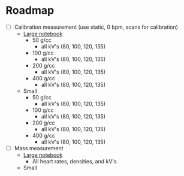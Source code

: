# Roadmap

- [ ] Calibration measurement (use static, 0 bpm, scans for calibration)
  *  [Large notebook](https://github.com/Dale-Black/project-phantom-calcium-iodine-volume-helical/blob/main/notebooks/calibration_large.jl)
      * 50 g/cc
        * all kV's (80, 100, 120, 135)
      * 100 g/cc
        * all kV's (80, 100, 120, 135)
      * 200 g/cc
        * all kV's (80, 100, 120, 135)
      * 400 g/cc
        * all kV's (80, 100, 120, 135)
  *  Small
      * 50 g/cc
        * all kV's (80, 100, 120, 135)
      * 100 g/cc
        * all kV's (80, 100, 120, 135)
      * 200 g/cc
        * all kV's (80, 100, 120, 135)
      * 400 g/cc
        * all kV's (80, 100, 120, 135)
- [ ] Mass measurement
  * [Large notebook](https://github.com/Dale-Black/project-phantom-calcium-iodine-volume-helical/blob/main/notebooks/mass_calculation_large.jl)
      * All heart rates, densities, and kV's
  * Small
